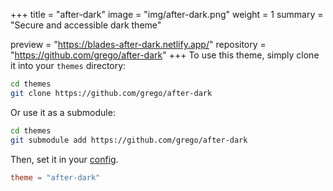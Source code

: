 +++
title = "after-dark"
image = "img/after-dark.png"
weight = 1
summary = "Secure and accessible dark theme"

preview = "https://blades-after-dark.netlify.app/"
repository = "https://github.com/grego/after-dark"
+++
To use this theme, simply clone it into your <code>themes</code> directory:
```sh
cd themes
git clone https://github.com/grego/after-dark
```

Or use it as a submodule:
```sh
cd themes
git submodule add https://github.com/grego/after-dark
```

Then, set it in your [config](/config.html).
```toml
theme = "after-dark"
```
